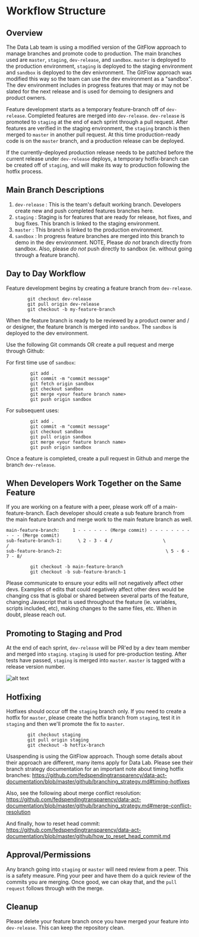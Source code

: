 # Workflow Structure

## Overview

The Data Lab team is using a modified version of the GitFlow approach to manage branches and promote code to production. The main branches used are
`master`, `staging`, `dev-release`, and `sandbox`.  `master` is deployed to the production environment, `staging` is deployed to the staging environment and `sandbox` is deployed to the dev enivronment.
  The GitFlow approach was modified this way so the team can use the dev environment as a "sandbox".  The dev environment includes in progress features that
may or may not be slated for the next release and is used for demoing to designers and product owners.

Feature development starts as a temporary feature-branch off of `dev-release`.  Completed features are merged into `dev-release`. `dev-release` is promoted to
 `staging` at the end of each sprint through a pull request.  After features are verified in the staging environment, the `staging` branch is then merged to `master`
  in another pull request. At this time production-ready code is on the `master` branch, and a production release can be deployed.

If the currently-deployed production release needs to be patched before the current release under `dev-release` deploys,
a temporary hotfix-branch can be created off of `staging`, and will make its way to production following the hotfix process.

## Main Branch Descriptions
1) `dev-release` : This is the team's default working branch.  Developers create new and push completed features branches here.
2) `staging` : Staging is for features that are ready for release, hot fixes, and bug fixes. This branch is linked to the staging environment.
3) `master` : This branch is linked to the production environment.
4) `sandbox` : In progress feature branches are merged into this branch to demo in the dev environment.  NOTE, Please *do not* branch directly from sandbox.  Also, please *do not*
push directly to sandbox (ie. without going through a feature branch).


## Day to Day Workflow

Feature development begins by creating a feature branch from `dev-release`.

```
        git checkout dev-release
        git pull origin dev-release
        git checkout -b my-feature-branch
```

When the feature branch is ready to be reviewed by a product owner and / or designer, the feature branch is merged into `sandbox`.  The `sandbox` is deployed to the dev environment.

Use the following Git commands OR create a pull request and merge through Github:

For first time use of `sandbox`:

```
         git add .
         git commit -m "commit message"
         git fetch origin sandbox
         git checkout sandbox
         git merge <your feature branch name>
         git push origin sandbox
```


For subsequent uses:

```
         git add .
         git commit -m "commit message"
         git checkout sandbox
         git pull origin sandbox
         git merge <your feature branch name>
         git push origin sandbox
```

Once a feature is completed, create a pull request in Github and merge the branch `dev-release`.

## When Developers Work Together on the Same Feature

If you are working on a feature with a peer, please work off of a main-feature-branch.  Each developer should create a sub feature branch from the main feature branch and merge work to the main feature branch as well.

```
main-feature-branch:     1 - - - - - - (Merge commit) - - - - - - - - - - - (Merge commit)
sub-feature-branch-1:      \ 2 - 3 - 4 /                   \                /
sub-feature-branch-2:                                       \ 5 - 6 - 7 - 8/
```

```
         git checkout -b main-feature-branch
         git checkout -b sub-feature-branch-1

```

Please communicate to ensure your edits will not negatively affect other devs.  Examples of edits that could negatively affect other devs would be changing css that is global or shared between
several parts of the feature, changing Javascript that is used throughout the feature (ie. variables, scripts included, etc), making changes to the same files, etc.  When in doubt, please reach out.



## Promoting to Staging and Prod

At the end of each sprint, `dev-release` will be PR'ed by a dev team member and merged into `staging`. `staging` is used for pre-production testing.  After tests have passed, `staging` is
merged into `master`. `master` is tagged with a release version number.

![alt text](https://github.com/fedspendingtransparency/datalab/blob/feature/DA-3824/documentation/branching.png)

## Hotfixing

Hotfixes should occur off the `staging` branch only.  If you need to create a hotfix for `master`, please create the hotfix branch from `staging`, test it in `staging` and
then we'll promote the fix to `master`.

```
        git checkout staging
        git pull origin staging
        git checkout -b hotfix-branch
```

Usaspending is using the GitFlow approach.  Though some details about their approach are different, many items apply for Data Lab.  Please see their branch strategy documentation for an important note about timing hotfix branches:
<https://github.com/fedspendingtransparency/data-act-documentation/blob/master/github/branching_strategy.md#timing-hotfixes>

Also, see the following about merge conflict resolution:
<https://github.com/fedspendingtransparency/data-act-documentation/blob/master/github/branching_strategy.md#merge-conflict-resolution>

And finally, how to reset head commit:
<https://github.com/fedspendingtransparency/data-act-documentation/blob/master/github/how_to_reset_head_commit.md>

## Approval/Permissions

Any branch going into `staging` or `master` will need review from a peer. This is a safety measure.
Ping your peer and have them do a quick review of the commits you are merging. Once good, we can okay that, and the `pull request` follows through with 
the merge. 

## Cleanup

Please delete your feature branch once you have merged your feature into `dev-release`. This can keep the repository clean.
